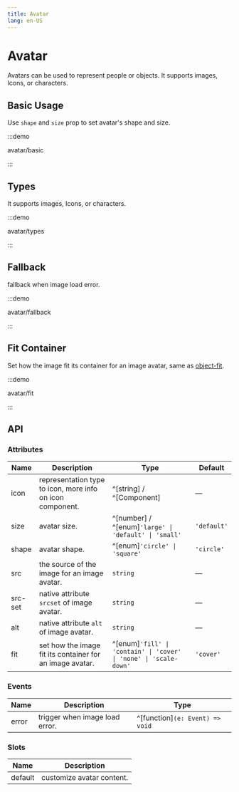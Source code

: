 ```yaml
---
title: Avatar
lang: en-US
---
```


# Avatar

Avatars can be used to represent people or objects. It supports images, Icons, or characters.

## Basic Usage

Use `shape` and `size` prop to set avatar's shape and size.

:::demo

avatar/basic

:::

## Types

It supports images, Icons, or characters.

:::demo

avatar/types

:::

## Fallback

fallback when image load error.

:::demo

avatar/fallback

:::

## Fit Container

Set how the image fit its container for an image avatar, same as [object-fit](https://developer.mozilla.org/en-US/docs/Web/CSS/object-fit).

:::demo

avatar/fit

:::

## API

### Attributes

| Name    | Description                                               | Type                                                              | Default     |
| ------- | --------------------------------------------------------- | ----------------------------------------------------------------- | ----------- |
| icon    | representation type to icon, more info on icon component. | ^[string] / ^[Component]                                          | —           |
| size    | avatar size.                                              | ^[number] / ^[enum]`'large' \| 'default' \| 'small'`              | `'default'` |
| shape   | avatar shape.                                             | ^[enum]`'circle' \| 'square'`                                     | `'circle'`  |
| src     | the source of the image for an image avatar.              | `string`                                                          | —           |
| src-set | native attribute `srcset` of image avatar.                | `string`                                                          | —           |
| alt     | native attribute `alt` of image avatar.                   | `string`                                                          | —           |
| fit     | set how the image fit its container for an image avatar.  | ^[enum]`'fill' \| 'contain' \| 'cover' \| 'none' \| 'scale-down'` | `'cover'`   |

### Events

| Name  | Description                    | Type                            |
| ----- | ------------------------------ | ------------------------------- |
| error | trigger when image load error. | ^[function]`(e: Event) => void` |

### Slots

| Name    | Description               |
| ------- | ------------------------- |
| default | customize avatar content. |
